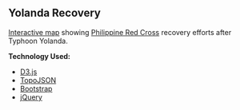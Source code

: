 Yolanda Recovery
----------------

[Interactive map](http://philippineredcross.github.io/yolanda_recovery) showing [Philippine Red Cross](http://www.redcross.org.ph/) recovery efforts after Typhoon Yolanda.


**Technology Used:**
- [D3.js](http://d3js.org/)
- [TopoJSON](https://github.com/mbostock/topojson)
- [Bootstrap](http://getbootstrap.com/)
- [jQuery](http://jquery.com/)